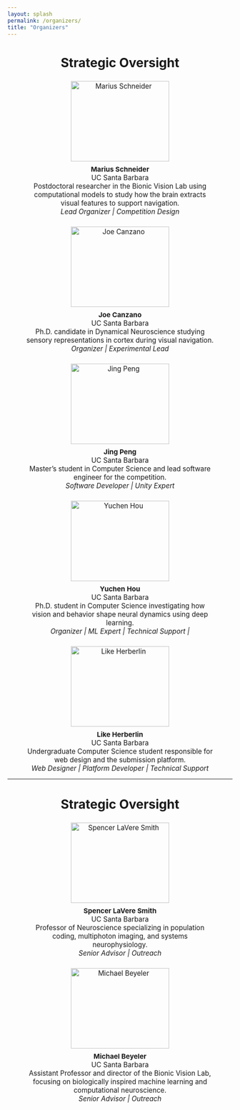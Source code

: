 ```yaml
---
layout: splash
permalink: /organizers/
title: "Organizers"
---
```

<style>
.organizer-photo {
  width: 220px;
  height: 180px;
  object-fit: cover;
  border-radius: 0%;
  margin-bottom: 0.5rem;
}
.organizers-grid { display: flex; flex-wrap: wrap; gap: 1.5rem; justify-content: space-around; margin-top: 1.5rem; }
.organizer-card { width: 420px; text-align: center; font-size: 0.95rem; }

</style>
<h1 style="text-align: center;">Strategic Oversight</h1> 

<div class="organizers-grid">
<!-- Marius -->
<div class="organizer-card">
  <img src="/assets/team/Marius.jpeg" alt="Marius Schneider" class="organizer-photo">
  <div class="organizer-info">
    <strong>Marius Schneider</strong><br>
    UC Santa Barbara<br>
    Postdoctoral researcher in the Bionic Vision Lab using computational models to study how the brain extracts visual features to support navigation.<br>
    <em>Lead Organizer | Competition Design</em>
  </div>
</div>

  <!-- Joe -->
<div class="organizer-card">
  <img src="/assets/team/Joe.png" alt="Joe Canzano" class="organizer-photo">
  <div class="organizer-info">
    <strong>Joe Canzano</strong><br>
    UC Santa Barbara<br>
    Ph.D. candidate in Dynamical Neuroscience studying sensory representations in cortex during visual navigation.<br>
    <em>Organizer | Experimental Lead</em>
  </div>
</div>

<!-- Jing -->
<div class="organizer-card">
  <img src="/assets/team/jing.jpg" alt="Jing Peng" class="organizer-photo">
  <div class="organizer-info">
    <strong>Jing Peng</strong><br>
    UC Santa Barbara<br>
    Master’s student in Computer Science and lead software engineer for the competition.<br>
    <em>Software Developer | Unity Expert</em>
  </div>
</div>

<!-- Yuchen -->
<div class="organizer-card">
  <img src="/assets/team/Yuchen.jpg" alt="Yuchen Hou" class="organizer-photo">
  <div class="organizer-info">
    <strong>Yuchen Hou</strong><br>
    UC Santa Barbara<br>
    Ph.D. student in Computer Science investigating how vision and behavior shape neural dynamics using deep learning.<br>
    <em>Organizer | ML Expert | Technical Support | </em>
  </div>
</div>

<!-- Luke -->
<div class="organizer-card">
  <img src="/assets/team/luke.jpg" alt="Like Herberlin" class="organizer-photo">
  <div class="organizer-info">
    <strong>Like Herberlin</strong><br>
    UC Santa Barbara<br>
    Undergraduate Computer Science student responsible for web design and the submission platform.<br>
    <em>Web Designer | Platform Developer | Technical Support</em>
  </div>
</div>
</div>

***

<h1 style="text-align: center;">Strategic Oversight</h1> 

<div class="organizers-grid">

<!-- Spencer -->
<div class="organizer-card">
  <img src="/assets/team/spencer.jpg" alt="Spencer LaVere Smith" class="organizer-photo">
  <div class="organizer-info">
    <strong>Spencer LaVere Smith</strong><br>
    UC Santa Barbara<br>
    Professor of Neuroscience specializing in population coding, multiphoton imaging, and systems neurophysiology.<br>
    <em>Senior Advisor | Outreach</em>
  </div>
</div>

<!-- Michael -->
<div class="organizer-card">
  <img src="/assets/team/michael.png" alt="Michael Beyeler" class="organizer-photo">
  <div class="organizer-info">
    <strong>Michael Beyeler</strong><br>
    UC Santa Barbara<br>
    Assistant Professor and director of the Bionic Vision Lab, focusing on biologically inspired machine learning and computational neuroscience.<br>
    <em>Senior Advisor | Outreach</em>
  </div>
</div>

</div>
